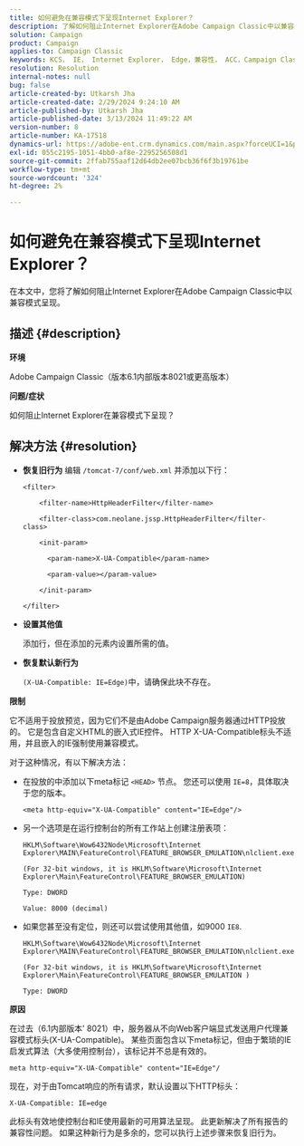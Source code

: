 ```yaml
---
title: 如何避免在兼容模式下呈现Internet Explorer？
description: 了解如何阻止Internet Explorer在Adobe Campaign Classic中以兼容模式呈现。
solution: Campaign
product: Campaign
applies-to: Campaign Classic
keywords: KCS， IE， Internet Explorer， Edge，兼容性， ACC，Campaign Classic
resolution: Resolution
internal-notes: null
bug: false
article-created-by: Utkarsh Jha
article-created-date: 2/29/2024 9:24:10 AM
article-published-by: Utkarsh Jha
article-published-date: 3/13/2024 11:49:22 AM
version-number: 8
article-number: KA-17518
dynamics-url: https://adobe-ent.crm.dynamics.com/main.aspx?forceUCI=1&pagetype=entityrecord&etn=knowledgearticle&id=3f94054a-e4d6-ee11-9079-6045bd0067ea
exl-id: 055c2195-1051-4bb0-af8e-2295256508d1
source-git-commit: 2ffab755aaf12d64db2ee07bcb36f6f3b19761be
workflow-type: tm+mt
source-wordcount: '324'
ht-degree: 2%

---
```


# 如何避免在兼容模式下呈现Internet Explorer？


在本文中，您将了解如何阻止Internet Explorer在Adobe Campaign Classic中以兼容模式呈现。

## 描述 {#description}


<b>环境</b>

Adobe Campaign Classic（版本6.1内部版本8021或更高版本）

<b>问题/症状</b>

如何阻止Internet Explorer在兼容模式下呈现？


## 解决方法 {#resolution}


- <b>恢复旧行为</b>
编辑 `/tomcat-7/conf/web.xml` 并添加以下行：


  ```
  <filter>
  
      <filter-name>HttpHeaderFilter</filter-name>
  
      <filter-class>com.neolane.jssp.HttpHeaderFilter</filter-
  class>
  
      <init-param>
  
        <param-name>X-UA-Compatible</param-name>
  
        <param-value></param-value>
  
      </init-param>
  
  </filter>
  ```




- <b>设置其他值</b>

  添加行，但在添加的元素内设置所需的值。
- <b>恢复默认新行为</b>

  `(X-UA-Compatible: IE=Edge)`中，请确保此块不存在。


<b>限制</b>

它不适用于投放预览，因为它们不是由Adobe Campaign服务器通过HTTP投放的。 它是包含自定义HTML的嵌入式IE控件。 HTTP X-UA-Compatible标头不适用，并且嵌入的IE强制使用兼容模式。

对于这种情况，有以下解决方法：

- 在投放的中添加以下meta标记 `<HEAD>` 节点。 您还可以使用 `IE=8`，具体取决于您的版本。


  ```
  <meta http-equiv="X-UA-Compatible" content="IE=Edge"/>
  ```




- 另一个选项是在运行控制台的所有工作站上创建注册表项：


  ```
  HKLM\Software\Wow6432Node\Microsoft\Internet Explorer\MAIN\FeatureControl\FEATURE_BROWSER_EMULATION\nlclient.exe
  
  (For 32-bit windows, it is HKLM\Software\Microsoft\Internet Explorer\Main\FeatureControl\FEATURE_BROWSER_EMULATION)
  
  Type: DWORD
  
  Value: 8000 (decimal)
  ```




- 如果您甚至没有定位，则还可以尝试使用其他值，如9000 `IE8`.

  ```
  HKLM\Software\Wow6432Node\Microsoft\Internet Explorer\MAIN\FeatureControl\FEATURE_BROWSER_EMULATION\nlclient.exe
  
  (For 32-bit windows, it is HKLM\Software\Microsoft\Internet Explorer\Main\FeatureControl\FEATURE_BROWSER_EMULATION )
  
  Type: DWORD
  ```


<b>原因</b>

在过去（6.1内部版本&#39; 8021）中，服务器从不向Web客户端显式发送用户代理兼容模式标头(X-UA-Compatible)。 某些页面包含以下meta标记，但由于繁琐的IE启发式算法（大多使用控制台），该标记并不总是有效的。


```
meta http-equiv="X-UA-Compatible" content="IE=Edge"/
```


现在，对于由Tomcat响应的所有请求，默认设置以下HTTP标头：


```
X-UA-Compatible: IE=edge
```


此标头有效地使控制台和IE使用最新的可用算法呈现。 此更新解决了所有报告的兼容性问题。 如果这种新行为是多余的，您可以执行上述步骤来恢复旧行为。
